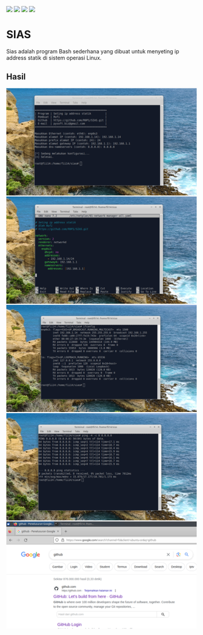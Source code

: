![](https://img.shields.io/badge/BASH-Bourne_Again_Shell-lightgreen) ![](https://img.shields.io/badge/Dikembangkan_di_sistem_operasi-Linux-orange) ![](https://img.shields.io/badge/Di_uji_pada_sistem_operasi_Linux-Xubuntu_23.04-blue) ![](https://img.shields.io/badge/Lisensi-MIT-green)

# SIAS

Sias adalah program Bash sederhana yang dibuat untuk menyeting ip address statik di sistem operasi Linux.

## Hasil

![gambar 1](https://github.com/R0P1/sias/blob/main/gambar/g1.jpg)
![gambar 2](https://github.com/R0P1/sias/blob/main/gambar/g2.jpg)
![gambar 3](https://github.com/R0P1/sias/blob/main/gambar/g3.jpg)
![gambar 4](https://github.com/R0P1/sias/blob/main/gambar/g4.jpg)
![gambar 5](https://github.com/R0P1/sias/blob/main/gambar/g5.jpg)


